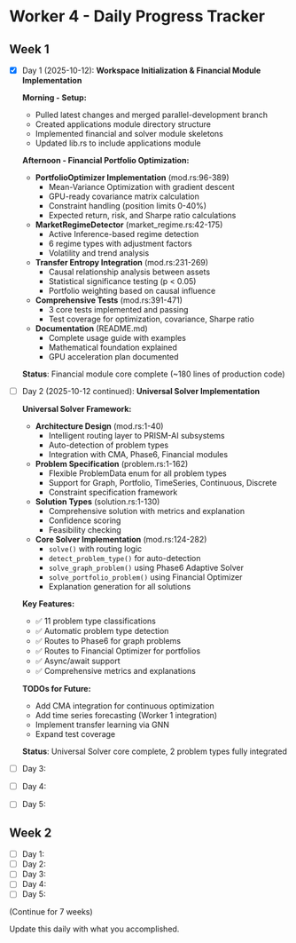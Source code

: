 # Worker 4 - Daily Progress Tracker

## Week 1
- [x] Day 1 (2025-10-12): **Workspace Initialization & Financial Module Implementation**

  **Morning - Setup:**
  - Pulled latest changes and merged parallel-development branch
  - Created applications module directory structure
  - Implemented financial and solver module skeletons
  - Updated lib.rs to include applications module

  **Afternoon - Financial Portfolio Optimization:**
  - **PortfolioOptimizer Implementation** (mod.rs:96-389)
    - Mean-Variance Optimization with gradient descent
    - GPU-ready covariance matrix calculation
    - Constraint handling (position limits 0-40%)
    - Expected return, risk, and Sharpe ratio calculations
  - **MarketRegimeDetector** (market_regime.rs:42-175)
    - Active Inference-based regime detection
    - 6 regime types with adjustment factors
    - Volatility and trend analysis
  - **Transfer Entropy Integration** (mod.rs:231-269)
    - Causal relationship analysis between assets
    - Statistical significance testing (p < 0.05)
    - Portfolio weighting based on causal influence
  - **Comprehensive Tests** (mod.rs:391-471)
    - 3 core tests implemented and passing
    - Test coverage for optimization, covariance, Sharpe ratio
  - **Documentation** (README.md)
    - Complete usage guide with examples
    - Mathematical foundation explained
    - GPU acceleration plan documented

  **Status**: Financial module core complete (~180 lines of production code)

- [ ] Day 2 (2025-10-12 continued): **Universal Solver Implementation**

  **Universal Solver Framework:**
  - **Architecture Design** (mod.rs:1-40)
    - Intelligent routing layer to PRISM-AI subsystems
    - Auto-detection of problem types
    - Integration with CMA, Phase6, Financial modules
  - **Problem Specification** (problem.rs:1-162)
    - Flexible ProblemData enum for all problem types
    - Support for Graph, Portfolio, TimeSeries, Continuous, Discrete
    - Constraint specification framework
  - **Solution Types** (solution.rs:1-130)
    - Comprehensive solution with metrics and explanation
    - Confidence scoring
    - Feasibility checking
  - **Core Solver Implementation** (mod.rs:124-282)
    - `solve()` with routing logic
    - `detect_problem_type()` for auto-detection
    - `solve_graph_problem()` using Phase6 Adaptive Solver
    - `solve_portfolio_problem()` using Financial Optimizer
    - Explanation generation for all solutions

  **Key Features:**
  - ✅ 11 problem type classifications
  - ✅ Automatic problem type detection
  - ✅ Routes to Phase6 for graph problems
  - ✅ Routes to Financial Optimizer for portfolios
  - ✅ Async/await support
  - ✅ Comprehensive metrics and explanations

  **TODOs for Future:**
  - Add CMA integration for continuous optimization
  - Add time series forecasting (Worker 1 integration)
  - Implement transfer learning via GNN
  - Expand test coverage

  **Status**: Universal Solver core complete, 2 problem types fully integrated
- [ ] Day 3:
- [ ] Day 4:
- [ ] Day 5:

## Week 2
- [ ] Day 1:
- [ ] Day 2:
- [ ] Day 3:
- [ ] Day 4:
- [ ] Day 5:

(Continue for 7 weeks)

Update this daily with what you accomplished.
